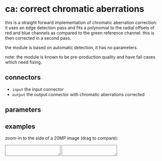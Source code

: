 # ca: correct chromatic aberrations

this is a straight forward implementation of chromatic aberration
correction: it uses an edge detection pass and fits a polynomial to
the radial offsets of red and blue channels as compared to the green
reference channel. this is then corrected in a second pass.

the module is based on automatic detection, it has no parameters.

note: the module is known to be pre-production quality and have fail
cases which need fixing.

## connectors

* `input` the input connector
* `output` the output connector with chromatic aberrations corrected

## parameters

## examples

zoom-in to the side of a 20MP image (drag to compare):

<div class="compare_box">
<textarea readonly style="background-image:url(off.jpg)"></textarea>
<textarea readonly style="background-image:url(on.jpg)" ></textarea>
</div>
